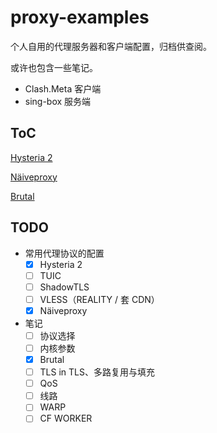 # proxy-examples

个人自用的代理服务器和客户端配置，归档供查阅。

或许也包含一些笔记。

- Clash.Meta 客户端
- sing-box 服务端

## ToC

[Hysteria 2](/docs/protocols/hysteria2.md)

[Näiveproxy](/docs/protocols/naiveproxy.md)

[Brutal](/docs/brutal.md)

## TODO

- 常用代理协议的配置
  - [x] Hysteria 2
  - [ ] TUIC
  - [ ] ShadowTLS
  - [ ] VLESS（REALITY / 套 CDN）
  - [x] Näiveproxy
- 笔记
  - [ ] 协议选择
  - [ ] 内核参数
  - [x] Brutal
  - [ ] TLS in TLS、多路复用与填充
  - [ ] QoS
  - [ ] 线路
  - [ ] WARP
  - [ ] CF WORKER